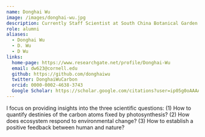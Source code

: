 ```yaml
---
name: Donghai Wu
image: /images/donghai-wu.jpg
description: Currently Staff Scientist at South China Botanical Garden 
role: alumni
aliases:
  - Donghai Wu
  - D. Wu
  - D Wu
links:
  home-page: https://www.researchgate.net/profile/Donghai-Wu
  email: dw623@cornell.edu
  github: https://github.com/donghaiwu
  twitter: DonghaiWuCarbon
  orcid: 0000-0002-4638-3743
  Google Scholar: https://scholar.google.com/citations?user=ip05g0oAAAAJ&hl=en
---
```


I focus on providing insights into the three scientific questions: (1) How to quantify destinies of the carbon atoms fixed by photosynthesis? (2) How does ecosystem respond to environmental change? (3) How to establish a positive feedback between human and nature?

